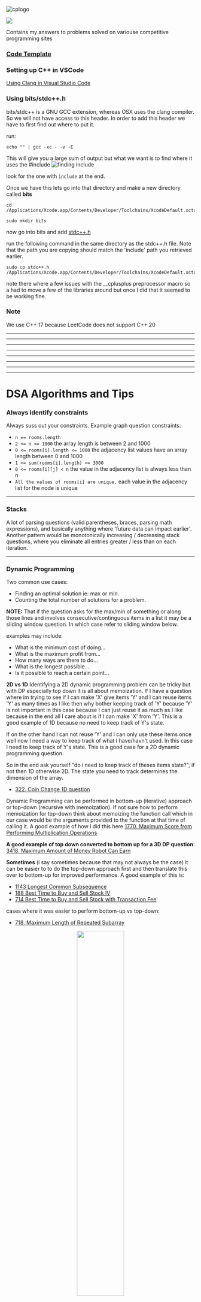 ![cplogo](assets/cplogo.png)

![](https://leetcard.jacoblin.cool/rdforte?border=0&radius=20)

Contains my answers to problems solved on variouse competitive programming sites

### [Code Template](./CODE_TEMPLATES.md)

### Setting up C++ in VSCode

[Using Clang in Visual Studio Code](https://code.visualstudio.com/docs/cpp/config-clang-mac)

### Using bits/stdc++.h

bits/stdc++ is a GNU GCC extension, whereas OSX uses the clang compiler. So we will not have access to this header.
In order to add this header we have to first find out where to put it.

run:

```
echo "" | gcc -xc - -v -E
```

This will give you a large sum of output but what we want is to find where it uses the #include
![finding include](./assets/findingInclude.png)

look for the one with `include` at the end.

Once we have this lets go into that directory and make a new directory called **bits**

```
cd /Applications/Xcode.app/Contents/Developer/Toolchains/XcodeDefault.xctoolchain/usr/include
```

```
sudo mkdir bits
```

now go into bits and add [stdc++.h](https://github.com/gcc-mirror/gcc/blob/master/libstdc%2B%2B-v3/include/precompiled/stdc%2B%2B.h)

run the following command in the same directory as the stdc++.h file. Note that the path you are copying should match the 'include' path
you retrieved earlier.

```
sudo cp stdc++.h /Applications/Xcode.app/Contents/Developer/Toolchains/XcodeDefault.xctoolchain/usr/include/bits/stdc++.h
```

note there where a few issues with the \_\_cplusplus preprocessor macro so a had to move a few of the libraries around but once I did
that it seemed to be working fine.

### Note

We use C++ 17 because LeetCode does not support C++ 20

---

---

---

---

---

---

---

---

# DSA Algorithms and Tips

### Always identify constraints

Always suss out your constraints. Example graph question constraints:

- `n == rooms.length`
- `2 <= n <= 1000` the array length is between 2 and 1000
- `0 <= rooms[i].length <= 1000` the adjacency list values have an array length between 0 and 1000
- `1 <= sum(rooms[i].length) <= 3000`
- `0 <= rooms[i][j] < n` the value in the adjacency list is always less than n
- `All the values of rooms[i] are unique.` each value in the adjacency list for the node is unique

---

### Stacks

A lot of parsing questions (valid parentheses, braces, parsing math expressions),
and basically anything where 'future data can impact earlier'.
Another pattern would be monotonically increasing / decreasing stack questions, where you eliminate all entries greater / less
than on each iteration.

---

### Dynamic Programming

Two common use cases:

- Finding an optimal solution ie: max or min.
- Counting the total number of solutions for a problem.

**NOTE:** That if the question asks for the max/min of something or along those lines and involves consecutive/continguous items in
a list it may be a sliding window question. In which case refer to sliding window below.

examples may include:

- What is the minimum cost of doing...
- What is the maximum profit from...
- How many ways are there to do...
- What is the longest possible...
- Is it possible to reach a certain point...

**2D vs 1D**
Identifying a 2D dynamic programming problem can be tricky but with DP especially top down it is all about memoization.
If I have a question where im trying to see if I can make 'X' give items 'Y' and I can reuse items 'Y' as many times as I like then why bother
keeping track of 'Y' because 'Y' is not important in this case because I can just reuse it as much as I like because in the end all I care about
is if I can make 'X' from 'Y'. This is a good example of 1D because no need to keep track of Y's state.

If on the other hand I can not reuse 'Y' and I can only use these items once well now I need a way to keep track of what I have/havn't used. In this
case I need to keep track of Y's state. This is a good case for a 2D dynamic programming question.

So in the end ask yourself "do i need to keep track of theses items state?", if not then 1D otherwise 2D.
The state you need to track determines the dimension of the array.

- [322. Coin Change 1D question](LeetCode/Medium/322-coin-change/go/main.go)

Dynamic Programming can be performed in bottom-up (iterative) approach or top-down (recursive with memoization). If not sure how to perform
memoization for top-down think about memoizing the function call which in our case would be the arguments provided to the function at that time
of calling it. A good example of how I did this here [1770. Maximum Score from Performing Multiplication Operations](LeetCode/Hard/1770-maximum-score-from-performing-multiplication-operations/go/main.go)

**A good example of top down converted to bottom up for a 3D DP question**: [3418. Maximum Amount of Money Robot Can Earn](LeetCode/Medium/3418-maximum-amount-of-money-robot-can-earn/go/main.go)

**Sometimes** (i say sometimes because that may not always be the case) it can be easier to to do the top-down approach first and then translate this over to bottom-up for improved performance. A good example of this
is:

- [1143 Longest Common Subsequence](LeetCode/Medium/1143-longest-common-subsequence/go/main.go)
- [188 Best Time to Buy and Sell Stock IV](LeetCode/Hard/188-best-time-to-buy-and-sell-stock-iv/go/main.go)
- [714 Best Time to Buy and Sell Stock with Transaction Fee](LeetCode/Medium/714-best-time-to-buy-and-sell-stock-with-transaction-fee/)

cases where it was easier to perform bottom-up vs top-down:

- [718. Maximum Length of Repeated Subarray](LeetCode/Medium/718-maximum-length-of-repeated-subarray/go/main.go)
<p align="center">
  <img width="50%" height="50%" src="LeetCode/Medium/718-maximum-length-of-repeated-subarray/assets/solution.png" />
</p>
**State Reduction** is a way in which we can reduce the number of states which will in turn reduce our space complexity and possibly our time complexity.
If you look at [House Robber](LeetCode/Medium/198-house-robber/go/main.go) especially the Top Down recursive approach we could have include another parameter which was
a boolean to indicate if we could/couldn't rob the house but instead we used the index's which reduced the state.

**Note: state reductions for space complexity usually only apply to bottom-up implementations, while improving time complexity by reducing the number of state variables applies to both implementations.**

Another common scenario for improving space complexity is when the recurence relation is static (no iteration) along one dimension (flat array). An example of this is
[nth fibonacci number](LeetCode/Easy/509-fibonacci-number/go/main.go). Because we only care about the previouse 2 fibonacci numbers there is no need to keep an array
holding all previouse fibonacci numbers.

---

### Dynamic Programming (Kadane's Algorithm)

Kadane's Algorithm is an algorith that can find the maximum sum subarray when given an array of numbers. Its time complexity is O(n) and space O(1).

```
// Given an input array of numbers "nums",
1. best = nums[0]
2. current = nums[0]
3. for num in nums[1:]: // start at index 1
    3.1. current = Max(current + num, num)
    3.2. best = Max(best, current)

4. return best
```

- [53. Maximum Subarray](LeetCode/Medium/53-maximum-subarray/go/main.go)
- [121. Best Time to Buy and Sell Stock](LeetCode/Easy/121-best-time-buy-sell-stock/go/main.go)
- [918. Maximum Sum Circular Subarray](LeetCode/Medium/918-maximum-sum-circular-subarray/go/main.go)

![kadanes algorithm](assets/kadanes_algorithm.gif)

---

### Heaps / Priority Queue

- Good for finding the top **K** elements.
- Dijkstras algorithm for calculating the shortest path in weighted graphs.

---

### Sliding Window / 2 pointers

- The condition for using the sliding window technique is the problem asks to find the `max/min` value for a function that calculates
  the answer repeatedly for a set of `ranges` from the array.
  Example Leetcode 1004: Given a binary array nums and an integer k, return the maximum number of `consecutive 1's` (consecutive 1's creates a range)
  in the array if you can flip at most k 0's.
- Another good candidate for sliding window algorith is **SUB-ARRAY**. Because it is a contiguous and the order matters we can use sliding windown of DP.
- Sliding Window is a good candidate for **CONTIGUOUS** elements.
- Sliding Window also goes hand in hand with a hash map in the case where we want to keep track of the elements in the winddow.
  ex: [904 Fruits into baskets](LeetCode/Medium/904-fruits-into-baskets/go/main.go).
- **TIP**: I've found that when the brute force solution looks like a loop within a loop (**NESTED LOOPS**) which results in a n^2 solution, this may be a good candidate for a
  sliding window.
- The term subarray/contiguous elements of length k is equivalent to window of length k.

(1604. Alert Using Same Key-Card Three or More Times in a One Hour Period)[LeetCode/Medium/1604-alert-using-same-key-card-three-or-more-times-in-a-one-hour-perfiod/]
is a great sliding window question because it does not appear to be a sliding window question at first glance. This question gave hours and minutes. The question became
a lot easier once we converted hours and minutes to just minutes so we had a range between 0 - 1439 (23 \* 60 + 59). We could then see if any time was outside the 60 min
range.

---

### BFS (Breadth First Search)

- Great for finding the shortest path in the graph.
- Can be used with priority queue to form Dijkstras algorithm to find shortest path in weighted graph

---

### DFS (Depth First Search)

- Great for finding the cycle in a graph
  [207. Course Schedule](LeetCode/Medium/207-course-schedule/go/main.go)

---

### Binary Search

Although binary search algorithms are typically used to find one element in a sorted sequence, they have many other uses.
You can apply a binary search to a result, for example. Say you wanted to determine the minimum square footage of office space needed to fit all a company's employees easily.
The square footage is a consecutive number and therefore sorted so we can perform binary search on it

---

### Floyd's Algorithm

Used for finding the start of a linked list cycle.

- [287 find-the-duplicate-number](https://leetcode.com/problems/find-the-duplicate-number/description/)
- [Floyd's cycle detection algorithm (Tortoise and hare)](https://www.youtube.com/watch?v=PvrxZaH_eZ4)

---

### GCD (Greatest Common Divisor) Euclidean algorithm

Used to find the greatest common divisor between two numbers

```go
func gcd(a, b int) int {
	if b == 0 {
		return a
	}
	return gcd(b, a%b)
}
```

---

### LCM (Least Common Multiple)

The Least Common Multiple of two numbers is the smallest multiple of those 2 numbers for example take LCM(6, 10)

Multiples of 6:
6, 12, 18, 24, `30`, 36, 42

Multiples of 10:
10, 20, `30`, 40, 50

Therfore the LCM(6, 10) = 30.

```
func lcm(a, b int) int {
	return (a * b) / gcd(a, b)
}
```

### Tarjan's Algorithm

Used to find the articulation point in a graph. An articulation point is a node that when removed will divide the graph into 2.

- [LeetCode Hard - 1568 minimum number of days to disconnect island](LeetCode/Hard/1568-minimum-number-of-days-to-disconnect-island/go/main.go).
- [YouTube: Tarjan's Strongly Connected Component (SCC) Algorithm (UPDATED) | Graph Theory](https://www.youtube.com/watch?v=wUgWX0nc4NY)

---

### Cyclic Arrays.

Sometimes you might have an array that cycles back arround.

For example this will always find the indexes 2 infront of the current index when the array is a loop.

```
(i + 1) % len(array) , (i + 2) % len(array)

```

```
i, arrLen := 1, 3
(i + 1) % arrLen = 2
(i + 2) % arrLen = 0 // looped back around
```

- [256 Paint House](LeetCode/Medium/256/go/main.go)
- [265 Paint House II](LeetCode/Hard/265-paint-house-2/go/main.go) _arrLen varies per input_

---

### Gauss' Formula

Find the sum all numbers up to n in O(1) time.
For example if I said find the sum of the first 100 numbers you could loop through all the numbers from [1..n]
to get the sum which would take O(n) time or you could use the below formula:

![Guass Formula](./assets/gaussFormula.png)

```
n := 100
sum := n * (n+1) / 2
```

### Bit Operations

#### AND (&)

Will produce a bit in the same position where x and y have the same bit.

```
  1 0 1 1 0 (22)
& 1 1 0 1 0 (26)
----------------
  1 0 0 1 0 (18)
```

Because in Binary even numbers always have their right most bit as 0 we can quickly determine if a number is even by:

```
x & 1 == 0
```

and converseley if its odd by (because odd numbers always have their right most bit as 1):

```
x & 1 == 1
```

#### OR (|)

Will produce a bit in the same position where one of the bits is 1.

```
  1 0 1 1 0 (22)
& 1 1 0 1 0 (26)
----------------
  1 1 1 1 0 (30)
```

#### XOR (^)

Will produce a bit in the same position where both bits are different.

```
  1 0 1 1 0 (22)
& 1 1 0 1 0 (26)
----------------
  0 1 1 0 0 (12)
```

An example of this can be found here [LeetCode 268 Missing Number](LeetCode/Easy/268-Missing_Number/go/main.go)

#### NOT (~)

The NOT operation ~x produces a number where all bits of x have been inverted.
Used to invert the bits. The formula ~x == -x - 1 holds true.
In Go there is no ~ operator but we can use XOR.

```
^29 = -30

This holds true to ~x == -x - 1
```

#### Bit Shift (<<) (>>)

Left bit shift << appends K zero bits to the number and Right bit shift >> removes K zero bits from the number.
NOTE:

```
x << k is the same as x * 2^k

x >> k is the same as x / 2^k
```

### 1e9 + 7

Some questions becasue the number can get really large ask you to mod by 1,000,000,007.
This is equivalent to 1e9+7.
1e9 is the same as saying 1 multiplied by 10^9.
Therefore we can do the following:

```
answer % (1e9+7)
```

### Lexicographically smallest/largest string

A string is lexicographically smaller when:

- the first character is smaller despite the length.
- smaller length when starting characters are the same.
  example:
  `a` is lexicographically smaller than `aa`.
  `abcd` is lexicographically smaller than `b`

A string is lexicographically larger when:

- the first character is larger despite the length.
- larger length if starting characters are the same.
  example:
  `ba` is lexicographically larger than `b`.
  `b` is lexicographically larger than `abcd`

a great way to compare strings lexicographically in Go is via

```
strings.Compare(str1, str2)
```

### Prefix Sum

**Problems that require sequences of elements to meet criteria often utilize prefix sums.**

The prefix sum, cumulative sum, inclusive scan, or simply scan of a sequence of numbers x0, x1, x2, ... is a
second sequence of numbers y0, y1, y2, ..., the sums of prefixes (running totals) of the input sequence:

| 0   | 1   | 2   | 3   | 4   | 5   | 6   |
| --- | --- | --- | --- | --- | --- | --- |
| 0   | 1   | 3   | 6   | 10  | 15  | 21  |

This is really handy now because if we get a list of ranges for which we have to calculate the sum for ie: the range [3,5] as an example.
Then we know that at index 5 its ranges [0,2] + [3,5] so the sum of the range [3,5] would be the sum at index 5 (sum 0-5) minus the sum at index 2 (sum 0-2).
Therefore 15-3 = 12.
We can then be given a large number of ranges and because we computed the sum in O(n) time then for each range m its a simple O(1) lookup.

#### Calculating total number of contiguous sub arrays

| 1   | 2   | 3   | 4   |
| --- | --- | --- | --- |
| 1   | 3   | 6   | 10  |

By using Prefix Sum we can calculate the total number of contiguous sub arrays.

For example if I had the array:
| 1 | 2 |
| - | - |
| 1 | 3 | _Prefix Sum_

The contiguous sub arrays I can have are:

- 1
- 1,2
- 2

= 3 (same as prefix sum)

Another example if I had the array:
| 1 | 2 | 3 |
| - | - | - |
| 1 | 3 | 6 | _Prefix Sum_

The contiguous sub arrays I can have are:

- 1
- 1,2
- 1,2,3
- 2
- 2,3
- 3

= 6 (same as prefix sum)

This can also be calculated simply with the below formula in O(1) time:

```math
n*(n+1) / 2
```

---

---

## Achievements

![100daysbadge](assets/100daysbadge.gif)
